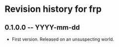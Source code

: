 # Revision history for frp

## 0.1.0.0  -- YYYY-mm-dd

* First version. Released on an unsuspecting world.
